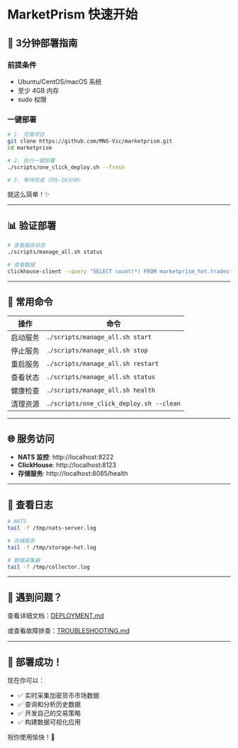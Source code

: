 # MarketPrism 快速开始

## 🚀 3分钟部署指南

### 前提条件
- Ubuntu/CentOS/macOS 系统
- 至少 4GB 内存
- sudo 权限

### 一键部署

```bash
# 1. 克隆项目
git clone https://github.com/MNS-Vic/marketprism.git
cd marketprism

# 2. 执行一键部署
./scripts/one_click_deploy.sh --fresh

# 3. 等待完成（约5-10分钟）
```

就这么简单！✨

---

## 📊 验证部署

```bash
# 查看服务状态
./scripts/manage_all.sh status

# 查看数据
clickhouse-client --query "SELECT count(*) FROM marketprism_hot.trades"
```

---

## 🎯 常用命令

| 操作 | 命令 |
|------|------|
| 启动服务 | `./scripts/manage_all.sh start` |
| 停止服务 | `./scripts/manage_all.sh stop` |
| 重启服务 | `./scripts/manage_all.sh restart` |
| 查看状态 | `./scripts/manage_all.sh status` |
| 健康检查 | `./scripts/manage_all.sh health` |
| 清理资源 | `./scripts/one_click_deploy.sh --clean` |

---

## 🌐 服务访问

- **NATS 监控**: http://localhost:8222
- **ClickHouse**: http://localhost:8123
- **存储服务**: http://localhost:8085/health

---

## 📝 查看日志

```bash
# NATS
tail -f /tmp/nats-server.log

# 存储服务
tail -f /tmp/storage-hot.log

# 数据采集器
tail -f /tmp/collector.log
```

---

## 🐛 遇到问题？

查看详细文档：[DEPLOYMENT.md](./DEPLOYMENT.md)

或查看故障排查：[TROUBLESHOOTING.md](./TROUBLESHOOTING.md)

---

## 🎉 部署成功！

现在你可以：
- ✅ 实时采集加密货币市场数据
- ✅ 查询和分析历史数据
- ✅ 开发自己的交易策略
- ✅ 构建数据可视化应用

祝你使用愉快！🚀

